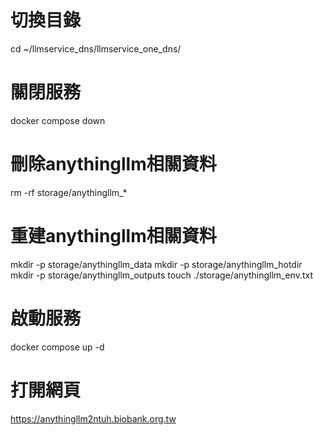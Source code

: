 # 切換目錄
cd ~/llmservice_dns/llmservice_one_dns/

# 關閉服務
docker compose down

# 刪除anythingllm相關資料
rm -rf storage/anythingllm_*


# 重建anythingllm相關資料
mkdir -p storage/anythingllm_data
mkdir -p storage/anythingllm_hotdir
mkdir -p storage/anythingllm_outputs
touch ./storage/anythingllm_env.txt

# 啟動服務
docker compose up -d

# 打開網頁
https://anythingllm2ntuh.biobank.org.tw 





